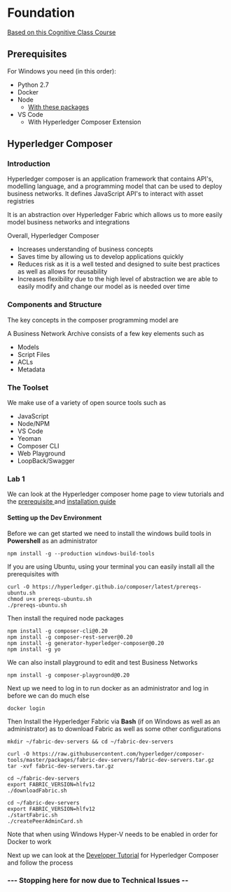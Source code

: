 # Foundation

[Based on this Cognitive Class Course](https://cognitiveclass.ai/courses/ibm-blockchain-foundation-dev/)

## Prerequisites

For Windows you need \(in this order\):

* Python 2.7
* Docker
* Node
  * [With these packages](https://hyperledger.github.io/composer/latest/installing/development-tools)
* VS Code
  * With Hyperledger Composer Extension

## Hyperledger Composer

### Introduction

Hyperledger composer is an application framework that contains API's, modelling language, and a programming model that can be used to deploy business networks. It defines JavaScript API's to interact with asset registries

It is an abstraction over Hyperledger Fabric which allows us to more easily model business networks and integrations

Overall, Hyperledger Composer

* Increases understanding of business concepts
* Saves time by allowing us to develop applications quickly
* Reduces risk as it is a well tested and designed to suite best practices as well as allows for reusability
* Increases flexibility due to the high level of abstraction we are able to easily modify and change our model as is needed over time

### Components and Structure

The key concepts in the composer programming model are 

A Business Network Archive consists of a few key elements such as

* Models
* Script Files
* ACLs
* Metadata

### The Toolset

We make use of a variety of open source tools such as

* JavaScript
* Node/NPM
* VS Code
* Yeoman
* Composer CLI
* Web Playground
* LoopBack/Swagger

### Lab 1

We can look at the Hyperledger composer home page to view tutorials and the [prerequisite ](https://hyperledger.github.io/composer/latest/installing/installing-prereqs)and [installation guide](https://hyperledger.github.io/composer/latest/installing/development-tools)

#### Setting up the Dev Environment

Before we can get started we need to install the windows build tools in **Powershell** as an administrator

```text
npm install -g --production windows-build-tools
```

If you are using Ubuntu, using your terminal you can easily install all the prerequisites with

```text
curl -O https://hyperledger.github.io/composer/latest/prereqs-ubuntu.sh
chmod u+x prereqs-ubuntu.sh
./prereqs-ubuntu.sh
```

Then install the required node packages

```text
npm install -g composer-cli@0.20
npm install -g composer-rest-server@0.20
npm install -g generator-hyperledger-composer@0.20
npm install -g yo
```

We can also install playground to edit and test Business Networks

```text
npm install -g composer-playground@0.20
```

Next up we need to log in to run docker as an administrator and log in before we can do much else

```text
docker login
```

Then Install the Hyperledger Fabric via **Bash** \(if on Windows as well as an administrator\) as to download Fabric as well as some other configurations

```text
mkdir ~/fabric-dev-servers && cd ~/fabric-dev-servers

curl -O https://raw.githubusercontent.com/hyperledger/composer-tools/master/packages/fabric-dev-servers/fabric-dev-servers.tar.gz
tar -xvf fabric-dev-servers.tar.gz

cd ~/fabric-dev-servers
export FABRIC_VERSION=hlfv12
./downloadFabric.sh

cd ~/fabric-dev-servers
export FABRIC_VERSION=hlfv12
./startFabric.sh
./createPeerAdminCard.sh
```

Note that when using Windows Hyper-V needs to be enabled in order for Docker to work

Next up we can look at the [Developer Tutorial](https://hyperledger.github.io/composer/latest/tutorials/developer-tutorial) for Hyperledger Composer and follow the process

### --- Stopping here for now due to Technical Issues --

### 



